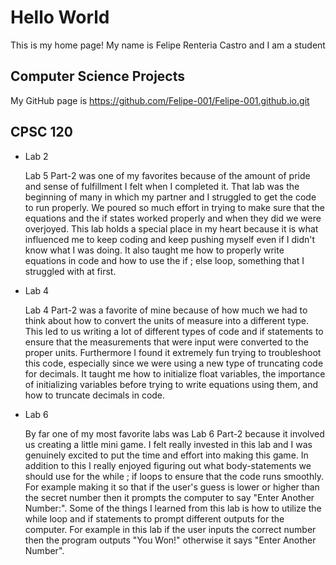 # Hello World

This is my home page! My name is Felipe Renteria Castro and I am a student

## Computer Science Projects

My GitHub page is https://github.com/Felipe-001/Felipe-001.github.io.git

## CPSC 120

* Lab 2

    Lab 5 Part-2 was one of my favorites because of the amount of pride and sense of fulfillment I felt when I completed it. That lab was the beginning of many in which my partner and I struggled to get the code to run properly. We poured so much effort in trying to make sure that the equations and the if states worked properly and when they did we were overjoyed. This lab holds a special place in my heart because it is what influenced me to keep coding and keep pushing myself even if I didn't know what I was doing. It also taught me how to properly write equations in code and how to use the if ; else loop, something that I struggled with at first.

* Lab 4

    Lab 4 Part-2 was a favorite of mine because of how much we had to think about how to convert the units of measure into a different type. This led to us writing a lot of different types of code and if statements to ensure that the measurements that were input were converted to the proper units. Furthermore I found it extremely fun trying to troubleshoot this code, especially since we were using a new type of truncating code for decimals. It taught me how to initialize float variables, the importance of initializing variables before trying to write equations using them, and how to truncate decimals in code.

* Lab 6

    By far one of my most favorite labs was Lab 6 Part-2 because it involved us creating a little mini game. I felt really invested in this lab and I was genuinely excited to put the time and effort into making this game. In addition to this I really enjoyed figuring out what body-statements we should use for the while ; if loops to ensure that the code runs smoothly. For example making it so that if the user's guess is lower or higher than the secret number then it prompts the computer to say "Enter Another Number:".  Some of the things I learned from this lab is how to utilize the while loop and if statements to prompt different outputs for the computer. For example in this lab if the user inputs the correct number then the program outputs "You Won!" otherwise it says "Enter Another Number".
